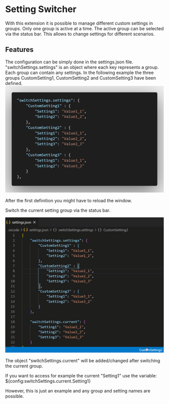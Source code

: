 # Setting Switcher

With this extension it is possible to manage different custom settings in groups. Only one group is active at a time. The active group can be selected via the status bar. This allows to change settings for different scenarios.

## Features

The configuration can be simply done in the settings.json file. "switchSettings.settings" is an object where each key represents a group. Each group can contain any settings. In the following example the three groups CustomSetting1, CustomSetting2 and CustomSetting3 have been defined.
![feature defining_groups](images/settings_example.png)

After the first definition you might have to reload the window.

Switch the current setting group via the status bar.

![feature switching_groups](images/switch_settings_example.gif)

The object "switchSettings.current" will be added/changed after switching the current group.

If you want to access for example the current "Setting1" use the variable:
${config:switchSettings.current.Setting1}

However, this is just an example and any group and setting names are possible.